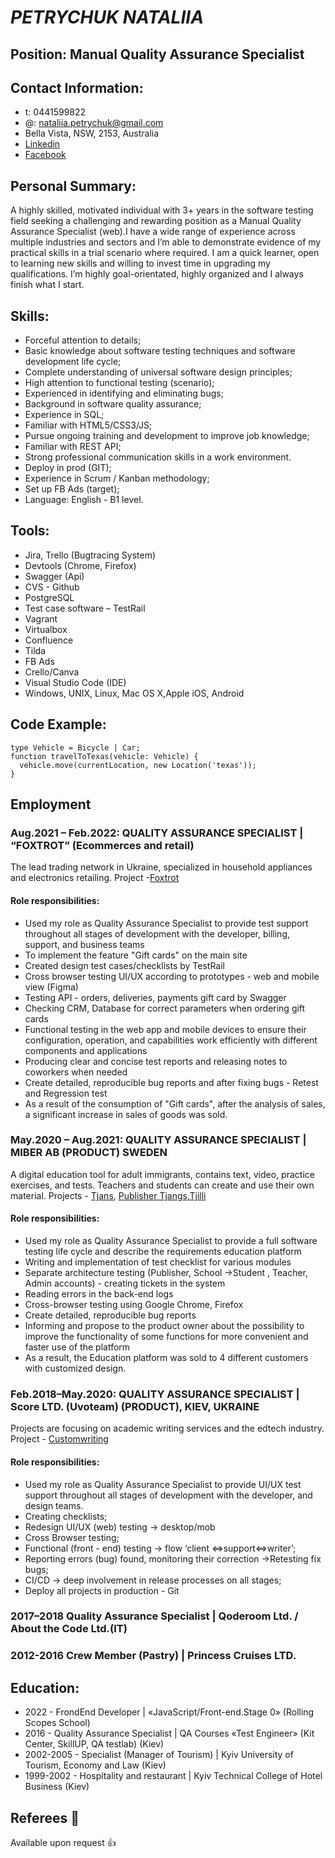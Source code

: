 # *PETRYCHUK NATALIIA*
## Position: **Manual Quality Assurance Specialist**
## Contact Information:
* t: 0441599822
* @: nataliia.petrychuk@gmail.com
* Bella Vista, NSW, 2153, Australia
* [Linkedin](https://www.linkedin.com/in/nataliia-petrychuk-4068bb56/)
* [Facebook](https://www.facebook.com/nataliia.petrychuk/)
## Personal Summary:
A highly skilled, motivated individual with 3+ years in the software testing field seeking a challenging and rewarding position as a Manual Quality Assurance Specialist (web).I have a wide range of experience across multiple industries and sectors and I’m able to demonstrate evidence of my practical skills in a trial scenario where required. I am a quick learner, open to learning new skills and willing to invest time in upgrading my qualifications. I’m highly goal-orientated, highly organized and I always finish what I start.
## Skills:
* Forceful attention to details;
* Basic knowledge about software testing techniques and software development life cycle;
* Complete understanding of universal software design principles;
* High attention to functional testing (scenario);
* Experienced in identifying and eliminating bugs;
* Background in software quality assurance;
* Experience in SQL;
* Familiar with HTML5/CSS3/JS;
* Pursue ongoing training and development to improve job knowledge;
* Familiar with REST API;
* Strong professional communication skills in a work environment.
* Deploy in prod (GIT);
* Experience in Scrum / Kanban methodology;
* Set up FB Ads (target);
* Language: English - B1 level.
## Tools:
* Jira, Trello (Bugtracing System)
* Devtools (Chrome, Firefox)
* Swagger (Api)
* CVS - Github
* PostgreSQL
* Test case software – TestRail
* Vagrant
* Virtualbox
* Confluence
* Tilda
* FB Ads
* Crello/Canva
* Visual Studio Code (IDE)
* Windows, UNIX, Linux, Mac OS X,Apple iOS, Android
## Code Example:
```
type Vehicle = Bicycle | Car;
function travelToTexas(vehicle: Vehicle) {
  vehicle.move(currentLocation, new Location('texas'));
} 
```
## Employment
### Aug.2021 – Feb.2022: **QUALITY ASSURANCE SPECIALIST** | “FOXTROT” (Ecommerces and retail)
The lead trading network in Ukraine, specialized in household appliances and electronics
retailing.
Project -[Foxtrot](https://www.foxtrot.com.ua/)
#### Role responsibilities:
* Used my role as Quality Assurance Specialist to provide test support throughout all stages of development with the developer, billing, support, and business teams
* To implement the feature "Gift cards" on the main site
* Created design test cases/checklists by TestRail
* Сross browser testing UI/UX according to prototypes - web and mobile view (Figma)
* Testing API - orders, deliveries, paуments gift card by Swagger
* Checking CRM, Database for correct parameters when ordering gift cards
* Functional testing in the web app and mobile devices to ensure their configuration, operation, and capabilities work efficiently with different components and applications
* Producing clear and concise test reports and releasing notes to coworkers when needed
* Create detailed, reproducible bug reports and after fixing bugs - Retest and Regression test
* As a result of the consumption of "Gift cards", after the analysis of sales, a significant increase in sales of goods was sold.
### May.2020 – Aug.2021: **QUALITY ASSURANCE SPECIALIST** | MIBER AB (PRODUCT) SWEDEN
A digital education tool for adult immigrants, contains text, video, practice exercises, and
tests. Teachers and students can create and use their own material.
Projects - [Tjans](https://tjangs.se/), [Publisher Tjangs](https://publisher.tjangs.se/),[Tjilli](https://tjilli.com/)
#### Role responsibilities:
* Used my role as Quality Assurance Specialist to provide a full software testing life cycle and describe the requirements education platform
* Writing and implementation of test checklist for various modules
* Separate architecture testing (Publisher, School ->Student , Teacher, Admin accounts) - creating tickets in the system
* Reading errors in the back-end logs
* Cross-browser testing using Google Chrome, Firefox
* Create detailed, reproducible bug reports
* Informing and propose to the product owner about the possibility to improve the functionality of some functions for more convenient and faster use of the platform
* As a result, the Education platform was sold to 4 different customers with customized design.
### Feb.2018–May.2020: **QUALITY ASSURANCE SPECIALIST** | Score LTD. (Uvoteam) (PRODUCT), KIEV, UKRAINE
Projects are focusing on academic writing services and the edtech industry.
Project - [Customwriting](https://customwritings.com/)
#### Role responsibilities:
* Used my role as Quality Assurance Specialist to provide UI/UX test support throughout all stages of development with the developer, and design teams.
* Creating checklists;
* Redesign UI/UX (web) testing -> desktop/mob
* Cross Browser testing;
* Functional (front - end) testing -> flow ‘client ⇔support⇔writer’;
* Reporting errors (bug) found, monitoring their correction ->Retesting fix bugs;
* CI/CD -> deep involvement in release processes on all stages;
* Deploy all projects in production - Git
### 2017–2018 **Quality Assurance Specialist** | Qoderoom Ltd. / About the Code Ltd.(IT)
### 2012-2016 **Crew Member (Pastry)** | Princess Cruises LTD.
## Education:
* 2022 - FrondEnd Developer | «JavaScript/Front-end.Stage 0» (Rolling Scopes School)
* 2016 - Quality Assurance Specialist | QA Courses «Test Engineer» (Kit Center, SkillUP, QA testlab) (Kiev)
* 2002-2005 - Specialist (Manager of Tourism) | Kyiv University of Tourism, Economy and Law (Kiev)
* 1999-2002 - Hospitality and restaurant | Kyiv Technical College of Hotel Business (Kiev)
## Referees :speech_balloon:
Available upon request :+1: